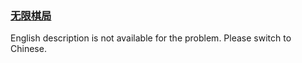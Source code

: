### [无限棋局](https://leetcode.com/problems/fsa7oZ)

English description is not available for the problem. Please switch to Chinese.